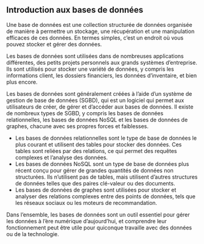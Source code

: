 ## Introduction aux bases de données

Une base de données est une collection structurée de données organisée de manière à permettre un stockage, une récupération et une manipulation efficaces de ces données. En termes simples, c’est un endroit où vous pouvez stocker et gérer des données.

Les bases de données sont utilisées dans de nombreuses applications différentes, des petits projets personnels aux grands systèmes d’entreprise. Ils sont utilisés pour stocker une variété de données, y compris les informations client, les dossiers financiers, les données d’inventaire, et bien plus encore.

Les bases de données sont généralement créées à l’aide d’un système de gestion de base de données (SGBD), qui est un logiciel qui permet aux utilisateurs de créer, de gérer et d’accéder aux bases de données. Il existe de nombreux types de SGBD, y compris les bases de données relationnelles, les bases de données NoSQL et les bases de données de graphes, chacune avec ses propres forces et faiblesses.

- Les bases de données relationnelles sont le type de base de données le plus courant et utilisent des tables pour stocker des données. Ces tables sont reliées par des relations, ce qui permet des requêtes complexes et l’analyse des données.
- Les bases de données NoSQL sont un type de base de données plus récent conçu pour gérer de grandes quantités de données non structurées. Ils n’utilisent pas de tables, mais utilisent d’autres structures de données telles que des paires clé-valeur ou des documents.
- Les bases de données de graphes sont utilisées pour stocker et analyser des relations complexes entre des points de données, tels que les réseaux sociaux ou les moteurs de recommandation.

Dans l’ensemble, les bases de données sont un outil essentiel pour gérer les données à l’ère numérique d’aujourd’hui, et comprendre leur fonctionnement peut être utile pour quiconque travaille avec des données ou de la technologie.
